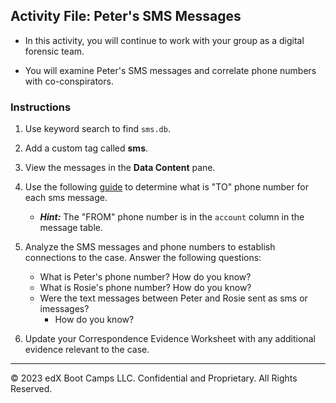 ## Activity File: Peter's SMS Messages

- In this activity, you will continue to work with your group as a digital forensic team.

- You will examine Peter's SMS messages and correlate phone numbers with co-conspirators.

### Instructions 

1. Use keyword search to find `sms.db`.

2. Add a custom tag called **sms**.

3. View the messages in the **Data Content** pane.

4. Use the following [guide](Determining%20a%20phone%20number.pdf) to determine what is "TO" phone number for each sms message.
   - ***Hint:*** The "FROM" phone number is in the `account` column in the message table.

5. Analyze the SMS messages and phone numbers to establish connections to the case. Answer the following questions:

    - What is Peter's phone number? How do you know?
    - What is Rosie's phone number? How do you know?
    - Were the text messages between Peter and Rosie sent as sms or imessages?
      - How do you know?

6. Update your Correspondence Evidence Worksheet with any additional evidence relevant to the case.

----
 
&copy; 2023 edX Boot Camps LLC. Confidential and Proprietary. All Rights Reserved.
